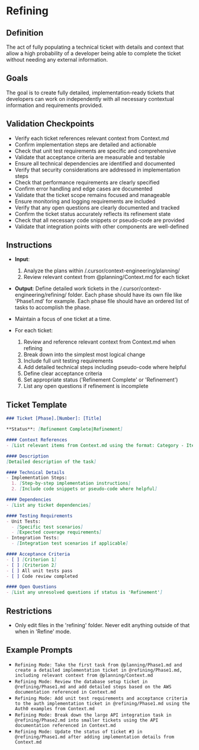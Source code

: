 # Refining

## Definition

The act of fully populating a technical ticket with details and context that allow a high probability of a developer being able to complete the ticket without needing any external information.

## Goals

The goal is to create fully detailed, implementation-ready tickets that developers can work on independently with all necessary contextual information and requirements provided.

## Validation Checkpoints

- Verify each ticket references relevant context from Context.md
- Confirm implementation steps are detailed and actionable
- Check that unit test requirements are specific and comprehensive
- Validate that acceptance criteria are measurable and testable
- Ensure all technical dependencies are identified and documented
- Verify that security considerations are addressed in implementation steps
- Check that performance requirements are clearly specified
- Confirm error handling and edge cases are documented
- Validate that the ticket scope remains focused and manageable
- Ensure monitoring and logging requirements are included
- Verify that any open questions are clearly documented and tracked
- Confirm the ticket status accurately reflects its refinement state
- Check that all necessary code snippets or pseudo-code are provided
- Validate that integration points with other components are well-defined

## Instructions

- **Input**: 
  1. Analyze the plans within /.cursor/context-engineering/planning/
  2. Review relevant context from @planning/Context.md for each ticket

- **Output**: Define detailed work tickets in the /.cursor/context-engineering/refining/ folder. Each phase should have its own file like 'Phase1.md' for example. Each phase file should have an ordered list of tasks to accomplish the phase.

- Maintain a focus of one ticket at a time.
- For each ticket:
  1. Review and reference relevant context from Context.md when refining
  2. Break down into the simplest most logical change
  3. Include full unit testing requirements 
  4. Add detailed technical steps including pseudo-code where helpful
  5. Define clear acceptance criteria
  6. Set appropriate status ('Refinement Complete' or 'Refinement')
  7. List any open questions if refinement is incomplete

## Ticket Template

```markdown
### Ticket [Phase].[Number]: [Title]

**Status**: [Refinement Complete|Refinement]

#### Context References
- [List relevant items from Context.md using the format: Category - Item Title]

#### Description
[Detailed description of the task]

#### Technical Details
- Implementation Steps:
  1. [Step-by-step implementation instructions]
  2. [Include code snippets or pseudo-code where helpful]

#### Dependencies
- [List any ticket dependencies]

#### Testing Requirements
- Unit Tests:
  - [Specific test scenarios]
  - [Expected coverage requirements]
- Integration Tests:
  - [Integration test scenarios if applicable]

#### Acceptance Criteria
- [ ] [Criterion 1]
- [ ] [Criterion 2]
- [ ] All unit tests pass
- [ ] Code review completed

#### Open Questions
- [List any unresolved questions if status is 'Refinement']
```

## Restrictions

- Only edit files in the 'refining' folder. Never edit anything outside of that when in 'Refine' mode.

## Example Prompts

- `Refining Mode: Take the first task from @planning/Phase1.md and create a detailed implementation ticket in @refining/Phase1.md, including relevant context from @planning/Context.md`
- `Refining Mode: Review the database setup ticket in @refining/Phase1.md and add detailed steps based on the AWS documentation referenced in Context.md`
- `Refining Mode: Add unit test requirements and acceptance criteria to the auth implementation ticket in @refining/Phase1.md using the Auth0 examples from Context.md`
- `Refining Mode: Break down the large API integration task in @refining/Phase2.md into smaller tickets using the API documentation referenced in Context.md`
- `Refining Mode: Update the status of ticket #3 in @refining/Phase1.md after adding implementation details from Context.md`